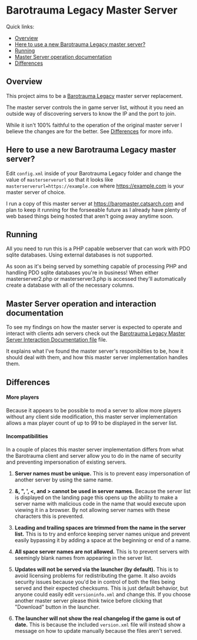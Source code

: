 # Barotrauma Legacy Master Server
Quick links:
- [Overview](#overview)
- [Here to use a new Barotrauma Legacy master server?](#here-to-use-a-new-barotrauma-legacy-master-server)
- [Running](#running)
- [Master Server operation documentation](#master-server-operation-documentation)
- [Differences](#differences)

## Overview
This project aims to be a [Barotrauma Legacy](https://github.com/FakeFishGames/Barotrauma/tree/legacy) master server replacement.

The master server controls the in game server list, without it you need an outside way of discovering servers to know the IP and the port to join.

While it isn't 100% faithful to the operation of the original master server I believe the changes are for the better. See [Differences](#differences) for more info.

## Here to use a new Barotrauma Legacy master server?
Edit `config.xml` inside of your Barotrauma Legacy folder and change the value of `masterserverurl` so that it looks like `masterserverurl=https://example.com` where https://example.com is your master server of choice.

I run a copy of this master server at https://baromaster.catsarch.com and plan to keep it running for the forseeable future as I already have plenty of web based things being hosted that aren't going away anytime soon.

## Running
All you need to run this is a PHP capable webserver that can work with PDO sqlite databases. Using external databases is not supported.

As soon as it's being served by something capable of processing PHP and handling PDO sqlite databases you're in business!
When either masterserver2.php or masterserver3.php is accessed they'll automatically create a database with all of the necessary columns.

## Master Server operation and interaction documentation
To see my findings on how the master server is expected to operate and interact with clients adn servers check out the [Barotrauma Legacy Master Server Interaction Documentation file](Barotrauma%20Legacy%20Master%20Server%20Interaction%20Documentation.md) file.

It explains what I've found the master server's responibilties to be, how it should deal with them, and how this master server implementation handles them.

## Differences

#### More players
Because it appears to be possible to mod a server to allow more players without any client side modification, this master server implementation allows a max player count of up to 99 to be displayed in the server list.

#### Incompatibilities
In a couple of places this master server implementation differs from what the Barotrauma client and server allow you to do in the name of security and preventing impersonation of existing servers.

1. **Server names must be unique.** This is to prevent easy impersonation of another server by using the same name.

2. **&, ", ', <, and > cannot be used in server names.** Because the server list is displayed on the landing page this opens up the ability to make a server name with malicious code in the name that would execute upon viewing it in a browser. By not allowing server names with these characters this is prevented.

3. **Leading and trailing spaces are trimmed from the name in the server list.** This is to try and enforce keeping server names unique and prevent easily bypassing it by adding a space at the beginning or end of a name.

4. **All space server names are not allowed.** This is to prevent servers with seemingly blank names from appearing in the server list.

5. **Updates will not be served via the launcher (by default).** This is to avoid licensing problems for redistributing the game. It also avoids security issues because you'd be in control of both the files being served and their expected checksums. This is just default behavior, but anyone could easily edit `versioninfo.xml` and change this. If you choose another master server please think twice before clicking that "Download" button in the launcher.

6. **The launcher will not show the real changelog if the game is out of date.** This is because the included `version.xml` file will instead show a message on how to update manually because the files aren't served.

